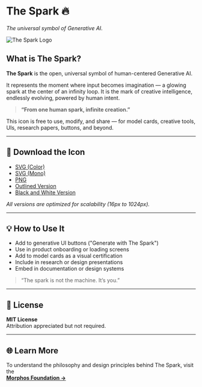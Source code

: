 # The Spark 🔥  
*The universal symbol of Generative AI.*

![The Spark Logo](./assets/spark-logo.png) <!-- Replace with your actual image path -->

## What is The Spark?

**The Spark** is the open, universal symbol of human-centered Generative AI.

It represents the moment where input becomes imagination — a glowing spark at the center of an infinity loop. It is the mark of creative intelligence, endlessly evolving, powered by human intent.

> **“From one human spark, infinite creation.”**

This icon is free to use, modify, and share — for model cards, creative tools, UIs, research papers, buttons, and beyond.

---

## 🔽 Download the Icon

- [SVG (Color)](./assets/spark-icon-color.svg)  
- [SVG (Mono)](./assets/spark-icon-black.svg)  
- [PNG](./assets/spark-icon.png)  
- [Outlined Version](./assets/spark-icon-outline.svg)  
- [Black and White Version](./assets/spark-icon-bw.svg)

*All versions are optimized for scalability (16px to 1024px).*

---

## 💡 How to Use It

- Add to generative UI buttons ("Generate with The Spark")  
- Use in product onboarding or loading screens  
- Add to model cards as a visual certification  
- Include in research or design presentations  
- Embed in documentation or design systems

> “The spark is not the machine. It’s you.”

---

## 📄 License

**MIT License**  
Attribution appreciated but not required.

---

## 🌐 Learn More

To understand the philosophy and design principles behind The Spark, visit the  
[**Morphos Foundation →**](https://morphosfoundation.org)
